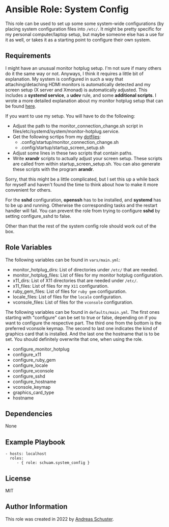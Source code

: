 # Ansible Role: System Config

This role can be used to set up some some system-wide configurations (by
placing system configuration files into `/etc/`. It might be pretty specific
for my personal computer/laptop setup, but maybe someone else has a use for it
as well, or takes it as a starting point to configure their own system.


## Requirements

I might have an unusual monitor hotplug setup. I'm not sure if many others do
it the same way or not. Anyways, I think it requires a little bit of
explanation. My system is configured in such a way that attaching/detaching
HDMI monitors is automatically detected and my screen setup (X server and
Xmonad) is automatically adjusted. This includes a **systemd service**, a
**udev** rule, and some **additional scripts**. I wrote a more detailed
explanation about my monitor hotplug setup that can be found
[here](https://schuam.de/en/posts/82276148b1.html).

If you want to use my setup. You will have to do the following:

- Adjust the path to the monitor_connection_change.sh script in
  files/etc/systemd/system/monitor-hotplug.service.
- Get the following scrtips from my
  [dotfiles](https://github.com/schuam/.dotfiles/):
  - .config/startup/monitor_connection_change.sh
  - .config/startup/startup_screen_setup.sh
- Adjust some lines in these two scripts that contain paths.
- Write **xrandr** scripts to actually adjust your screen setup. These scripts
  are called from within startup_screen_setup.sh. You can also generate these
  scripts with the program **arandr**.

Sorry, that this might be a little complicated, but I set this up a while back
for myself and haven't found the time to think about how to make it more
convenient for others.

For the **sshd** configuration, **openssh** has to be installed, and
**systemd** has to be up and running. Otherwise the corresponding tasks and
the restart handler will fail. You can prevent the role from trying to
configure **sshd** by setting configure_sshd to false.

Other than that the rest of the system config role should work out of the box.


## Role Variables

The following variables can be found in `vars/main.yml`:

- monitor_hotplug_dirs: List of directories under `/etc/` that are needed.
- monitor_hotplug_files: List of files for my monitor hotplug configuration.
- x11_dirs: List of X11 directories that are needed under `/etc/`.
- x11_files: List of files for my `X11` configuration.
- ruby_gem_files: List of files for `ruby gem` configuration.
- locale_files: List of files for the `locale` configuration.
- vconsole_files: List of files for the `vconsole` configuration.


The following variables can be found in `defaults/main.yml`. The first ones
starting with "configure" can be set to true or false, depending on if you want
to configure the respective part. The third one from the bottom  is the
preferred vconsole keymap. The second to last one indicates the kind of
graphics card that is installed. And the last one the hostname that is to be
set. You should definitely overwrite that one, when using the role.

- configure_monitor_hotplug
- configure_x11
- configure_ruby_gem
- configure_locale
- configure_vconsole
- configure_sshd
- configure_hostname
- vconsole_keymap
- graphics_card_type
- hostname


## Dependencies

None


## Example Playbook

    - hosts: localhost
      roles:
         - { role: schuam.system_config }

## License

MIT


## Author Information

This role was created in 2022 by [Andreas Schuster](https://www.schuam.de/).

